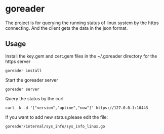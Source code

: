 # goreader

The project is for querying the running status of linux system by the https connecting.
And the client gets the data in the json format.

Usage
----------------

Install the key.gem and cert.gem files in the ~/.goreader directory for the https server

    goreader install

Start the goreader server

    goreader server

Query the status by the curl

    curl -k -d '["version","uptime","now"]' https://127.0.0.1:10443


If you want to add new status,please edit the file:

    goreader/internal/sys_info/sys_info_linux.go

